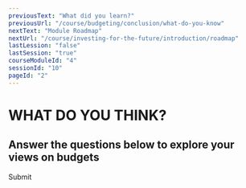 ```yaml
---
previousText: "What did you learn?"
previousUrl: "/course/budgeting/conclusion/what-do-you-know"
nextText: "Module Roadmap"
nextUrl: "/course/investing-for-the-future/introduction/roadmap"
lastLession: "false"
lastSession: "true"
courseModuleId: "4"
sessionId: "10"
pageId: "2"
---
```



# WHAT DO YOU THINK?
## Answer the questions below to explore your views on budgets

<sparkle-quiz question-text="If you pay attention to how much you have, and what you’re spending, you don’t really need a budget." type="OPINION" scale="TEN-POINTS" question-id="205"></sparkle-quiz>
<sparkle-quiz question-text="You only need a budget if you have a lot of money." type="OPINION" scale="TEN-POINTS" question-id="206"></sparkle-quiz>
<sparkle-quiz question-text="Budgets take a lot of time, figuring out categories and calculations and it’s not always worth it." type="OPINION" scale="TEN-POINTS" question-id="207"></sparkle-quiz>
<sparkle-button primary round>Submit</sparkle-button>


 

